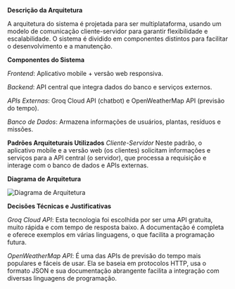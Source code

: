 **Descrição da Arquitetura**

A arquitetura do sistema é projetada para ser multiplataforma, usando um modelo de comunicação cliente-servidor para garantir flexibilidade e escalabilidade. O sistema é dividido em componentes distintos para facilitar o desenvolvimento e a manutenção.

**Componentes do Sistema**

*Frontend*: Aplicativo mobile + versão web responsiva.

*Backend*: API central que integra dados do banco e serviços externos.

*APIs Externas*: Groq Cloud API (chatbot) e OpenWeatherMap API (previsão do tempo).

*Banco de Dados*: Armazena informações de usuários, plantas, resíduos e missões.

**Padrões Arquiteturais Utilizados**
*Cliente-Servidor* Neste padrão, o aplicativo mobile e a versão web (os clientes) solicitam informações e serviços para a API central (o servidor), que processa a requisição e interage com o banco de dados e APIs externas.

**Diagrama de Arquitetura**

![Diagrama de Arquitetura](documentos/arquitetura/arquitetura.png)

**Decisões Técnicas e Justificativas**

*Groq Cloud API*: Esta tecnologia foi escolhida por ser uma API gratuita, muito rápida e com tempo de resposta baixo. A documentação é completa e oferece exemplos em várias linguagens, o que facilita a programação futura.

*OpenWeatherMap API*: É uma das APIs de previsão do tempo mais populares e fáceis de usar. Ela se baseia em protocolos HTTP, usa o formato JSON e sua documentação abrangente facilita a integração com diversas linguagens de programação.
